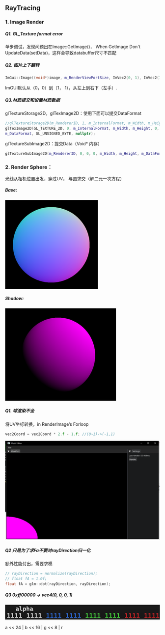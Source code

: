 ## RayTracing

### 1. Image Render

##### Q1. GL_Texture format error

单步调试，发现问题出在Image::GetImage()， When GetImage Don't UpdateData(setData)，这样会导致databuffer尺寸不匹配

##### Q2. 图片上下翻转

```cpp
ImGui::Image((void*)image, m_RenderViewPortSize, ImVec2(0, 1), ImVec2(1, 0));
```

ImGUI默认从（0，0）到（1， 1），从左上到右下（左手）.

##### Q3.材质提交和设置材质数据

glTextureStorage2D，glTexImage2D：使用下面可以提交DataFormat

```cpp
//glTextureStorage2D(m_RendererID, 1, m_InternalFormat, m_Width, m_Height);
glTexImage2D(GL_TEXTURE_2D, 0, m_InternalFormat, m_Width, m_Height, 0,
m_DataFormat, GL_UNSIGNED_BYTE, nullptr);
```

glTextureSubImage2D：提交Data（Void* 内存）

```cpp
glTextureSubImage2D(m_RendererID, 0, 0, 0, m_Width, m_Height, m_DataFormat, GL_UNSIGNED_BYTE, data);
```

### 2. Render Sphere：

光线从相机位置出发，穿过UV， 与圆求交（解二元一次方程）

##### Base:

<img src="img/image-20230426164746584.png" alt="image-20230426164746584" style="zoom:50%;" />

##### Shadow: 

<img src="img/image-20230426164639516.png" alt="image-20230426164639516" style="zoom:50%;" />

##### Q1.  球渲染不全

将UV坐标转换，in RenderImage‘s Forloop

```cpp
vec2Coord = vec2Coord * 2.f - 1.f; //(0~1)->(-1,1)
```

<img src="img/image-20230426112107993.png" alt="image-20230426112107993" style="zoom:50%;" />

##### Q2 只是为了求Fa不要对rayDirection归一化

额外性能付出，需要求模

```cpp
// rayDirection = normalize(rayDirection);
// float fA = 1.0f;
float fA = glm::dot(rayDirection, rayDirection);
```

##### Q3 0xff00000 -> vec4(0, 0, 0, 1)

![image-20230426153507163](img/image-20230426153507163.png)

a << 24 | b << 16 | g << 8 | r